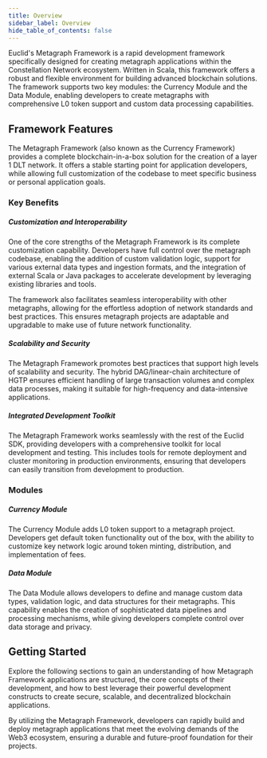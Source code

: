 ```yaml
---
title: Overview
sidebar_label: Overview
hide_table_of_contents: false
---
```


<intro-end />

Euclid's Metagraph Framework is a rapid development framework specifically designed for creating metagraph applications within the Constellation Network ecosystem. Written in Scala, this framework offers a robust and flexible environment for building advanced blockchain solutions. The framework supports two key modules: the Currency Module and the Data Module, enabling developers to create metagraphs with comprehensive L0 token support and custom data processing capabilities.

## Framework Features
The Metagraph Framework (also known as the Currency Framework) provides a complete blockchain-in-a-box solution for the creation of a layer 1 DLT network. It offers a stable starting point for application developers, while allowing full customization of the codebase to meet specific business or personal application goals.

### Key Benefits
##### Customization and Interoperability
One of the core strengths of the Metagraph Framework is its complete customization capability. Developers have full control over the metagraph codebase, enabling the addition of custom validation logic, support for various external data types and ingestion formats, and the integration of external Scala or Java packages to accelerate development by leveraging existing libraries and tools.

The framework also facilitates seamless interoperability with other metagraphs, allowing for the effortless adoption of network standards and best practices. This ensures metagraph projects are adaptable and upgradable to make use of future network functionality. 

##### Scalability and Security
The Metagraph Framework promotes best practices that support high levels of scalability and security. The hybrid DAG/linear-chain architecture of HGTP ensures efficient handling of large transaction volumes and complex data processes, making it suitable for high-frequency and data-intensive applications.

##### Integrated Development Toolkit
The Metagraph Framework works seamlessly with the rest of the Euclid SDK, providing developers with a comprehensive toolkit for local development and testing. This includes tools for remote deployment and cluster monitoring in production environments, ensuring that developers can easily transition from development to production.

### Modules
##### Currency Module
The Currency Module adds L0 token support to a metagraph project. Developers get default token functionality out of the box, with the ability to customize key network logic around token minting, distribution, and implementation of fees. 

##### Data Module
The Data Module allows developers to define and manage custom data types, validation logic, and data structures for their metagraphs. This capability enables the creation of sophisticated data pipelines and processing mechanisms, while giving developers complete control over data storage and privacy.


## Getting Started
Explore the following sections to gain an understanding of how Metagraph Framework applications are structured, the core concepts of their development, and how to best leverage their powerful development constructs to create secure, scalable, and decentralized blockchain applications.

By utilizing the Metagraph Framework, developers can rapidly build and deploy metagraph applications that meet the evolving demands of the Web3 ecosystem, ensuring a durable and future-proof foundation for their projects.
